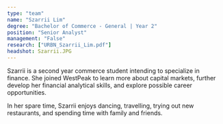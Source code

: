 ```yaml
---
type: "team"
name: "Szarrii Lim"
degree: "Bachelor of Commerce - General | Year 2"
position: "Senior Analyst"
management: "False"
research: ["URBN_Szarrii_Lim.pdf"]
headshot: Szarrii.JPG
---
```


Szarrii is a second year commerce student intending to specialize in finance. She joined WestPeak to learn more about capital markets, further develop her financial analytical skills, and explore possible career opportunities.

In her spare time, Szarrii enjoys dancing, travelling, trying out new restaurants, and spending time with family and friends.